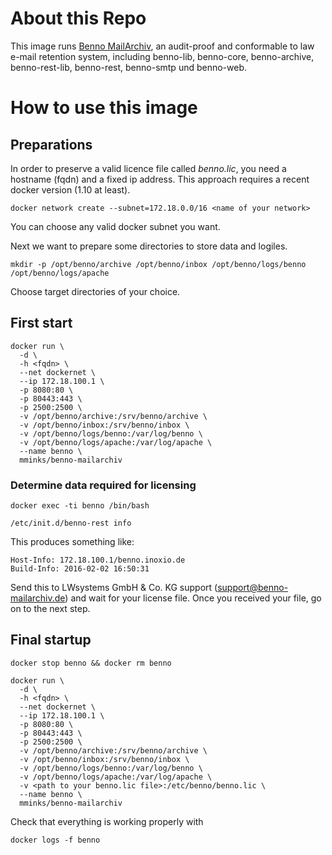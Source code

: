 # About this Repo

This image runs [Benno MailArchiv](http://www.benno-mailarchiv.de/), an audit-proof and conformable to law e-mail retention system, including benno-lib, benno-core, benno-archive, benno-rest-lib, benno-rest, benno-smtp und benno-web.

# How to use this image

## Preparations

In order to preserve a valid licence file called *benno.lic*, you need a hostname (fqdn) and a fixed ip address. This approach requires a recent docker version (1.10 at least).

```
docker network create --subnet=172.18.0.0/16 <name of your network>
```

You can choose any valid docker subnet you want.

Next we want to prepare some directories to store data and logiles.

```
mkdir -p /opt/benno/archive /opt/benno/inbox /opt/benno/logs/benno /opt/benno/logs/apache
```

Choose target directories of your choice.

## First start

```
docker run \
  -d \
  -h <fqdn> \
  --net dockernet \
  --ip 172.18.100.1 \
  -p 8080:80 \
  -p 80443:443 \
  -p 2500:2500 \
  -v /opt/benno/archive:/srv/benno/archive \
  -v /opt/benno/inbox:/srv/benno/inbox \
  -v /opt/benno/logs/benno:/var/log/benno \
  -v /opt/benno/logs/apache:/var/log/apache \
  --name benno \
  mminks/benno-mailarchiv
```

### Determine data required for licensing

```
docker exec -ti benno /bin/bash
```

```
/etc/init.d/benno-rest info
```

This produces something like:

```
Host-Info: 172.18.100.1/benno.inoxio.de
Build-Info: 2016-02-02 16:50:31
```

Send this to LWsystems GmbH & Co. KG support (support@benno-mailarchiv.de) and wait for your license file. Once you received your file, go on to the next step.

## Final startup

```
docker stop benno && docker rm benno
```

```
docker run \
  -d \
  -h <fqdn> \
  --net dockernet \
  --ip 172.18.100.1 \
  -p 8080:80 \
  -p 80443:443 \
  -p 2500:2500 \
  -v /opt/benno/archive:/srv/benno/archive \
  -v /opt/benno/inbox:/srv/benno/inbox \
  -v /opt/benno/logs/benno:/var/log/benno \
  -v /opt/benno/logs/apache:/var/log/apache \
  -v <path to your benno.lic file>:/etc/benno/benno.lic \
  --name benno \
  mminks/benno-mailarchiv
```

Check that everything is working properly with

```
docker logs -f benno
```
